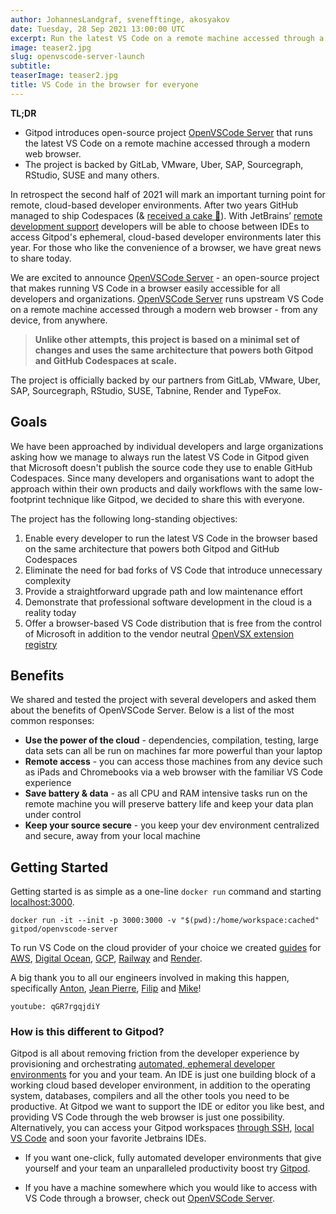 ```yaml
---
author: JohannesLandgraf, svenefftinge, akosyakov
date: Tuesday, 28 Sep 2021 13:00:00 UTC
excerpt: Run the latest VS Code on a remote machine accessed through a modern web browser - from any device, from anywhere.
image: teaser2.jpg
slug: openvscode-server-launch
subtitle:
teaserImage: teaser2.jpg
title: VS Code in the browser for everyone
---
```


<script context="module">
  export const prerender = true;
</script>

<script>
  import OpenvscodeLaunchPartners from '../../components/blog/openvscode-launch-partners.svelte';
  import Quotes from '../../components/blog/openvscode-quotes.svelte';
</script>

**TL;DR**

- Gitpod introduces open-source project [OpenVSCode Server](https://github.com/gitpod-io/openvscode-server/) that runs the latest VS Code on a remote machine accessed through a modern web browser.
- The project is backed by GitLab, VMware, Uber, SAP, Sourcegraph, RStudio, SUSE and many others.

In retrospect the second half of 2021 will mark an important turning point for remote, cloud-based developer environments. After two years GitHub managed to ship Codespaces (& [received a cake 🎂](https://www.gitpod.io/blog/cake)). With JetBrains’ [remote development support](https://youtrack.jetbrains.com/issue/IDEA-226455#focus=Comments-27-5192116.0-0) developers will be able to choose between IDEs to access Gitpod's ephemeral, cloud-based developer environments later this year. For those who like the convenience of a browser, we have great news to share today.

We are excited to announce [OpenVSCode Server](https://github.com/gitpod-io/openvscode-server/) - an open-source project that makes running VS Code in a browser easily accessible for all developers and organizations. [OpenVSCode Server](https://github.com/gitpod-io/openvscode-server/) runs upstream VS Code on a remote machine accessed through a modern web browser - from any device, from anywhere.

> **Unlike other attempts, this project is based on a minimal set of changes and uses the same architecture that powers both Gitpod and GitHub Codespaces at scale.**

The project is officially backed by our partners from GitLab, VMware, Uber, SAP, Sourcegraph, RStudio, SUSE, Tabnine, Render and TypeFox.

<Quotes />

## Goals

We have been approached by individual developers and large organizations asking how we manage to always run the latest VS Code in Gitpod given that Microsoft doesn't publish the source code they use to enable GitHub Codespaces. Since many developers and organisations want to adopt the approach within their own products and daily workflows with the same low-footprint technique like Gitpod, we decided to share this with everyone.

The project has the following long-standing objectives:

1. Enable every developer to run the latest VS Code in the browser based on the same architecture that powers both Gitpod and GitHub Codespaces
2. Eliminate the need for bad forks of VS Code that introduce unnecessary complexity
3. Provide a straightforward upgrade path and low maintenance effort
4. Demonstrate that professional software development in the cloud is a reality today
5. Offer a browser-based VS Code distribution that is free from the control of Microsoft in addition to the vendor neutral [OpenVSX extension registry](https://open-vsx.org/)

## Benefits

We shared and tested the project with several developers and asked them about the benefits of OpenVSCode Server. Below is a list of the most common responses:

- **Use the power of the cloud** - dependencies, compilation, testing, large data sets can all be run on machines far more powerful than your laptop
- **Remote access** - you can access those machines from any device such as iPads and Chromebooks via a web browser with the familiar VS Code experience
- **Save battery & data** - as all CPU and RAM intensive tasks run on the remote machine you will preserve battery life and keep your data plan under control
- **Keep your source secure** - you keep your dev environment centralized and secure, away from your local machine

## Getting Started

Getting started is as simple as a one-line `docker run` command and starting [localhost:3000](localhost:3000).

```shell
docker run -it --init -p 3000:3000 -v "$(pwd):/home/workspace:cached" gitpod/openvscode-server
```

To run VS Code on the cloud provider of your choice we created [guides](https://github.com/gitpod-io/openvscode-server/tree/main/docs/guides/) for [AWS](https://github.com/gitpod-io/openvscode-server/tree/main/docs/guides/aws-ec2), [Digital Ocean](https://github.com/gitpod-io/openvscode-server/tree/main/docs/guides/digital-ocean), [GCP](https://github.com/gitpod-io/openvscode-server/tree/main/docs/guides/gcp-gce), [Railway](https://github.com/gitpod-io/openvscode-server/tree/main/docs/guides/railway) and [Render](https://github.com/gitpod-io/openvscode-server/tree/main/docs/guides/render).

A big thank you to all our engineers involved in making this happen, specifically [Anton](https://github.com/akosyakov), [Jean Pierre](https://github.com/jeanp413), [Filip](https://github.com/filiptronicek) and [Mike](https://github.com/mikenikles)!

`youtube: qGR7rgqjdiY`

### How is this different to Gitpod?

Gitpod is all about removing friction from the developer experience by provisioning and orchestrating [automated, ephemeral developer environments](https://www.gitpod.io/blog/cloud-based-development-for-everyone#ephemeral-developer-environments) for you and your team. An IDE is just one building block of a working cloud based developer environment, in addition to the operating system, databases, compilers and all the other tools you need to be productive. At Gitpod we want to support the IDE or editor you like best, and providing VS Code through the web browser is just one possibility. Alternatively, you can access your Gitpod workspaces [through SSH](https://www.gitpod.io/blog/local-app), [local VS Code](https://www.gitpod.io/docs/develop/vscode-desktop-support) and soon your favorite Jetbrains IDEs.

- If you want one-click, fully automated developer environments that give yourself and your team an unparalleled productivity boost try [Gitpod](https://www.gitpod.io/#get-started).

- If you have a machine somewhere which you would like to access with VS Code through a browser, check out [OpenVSCode Server](https://github.com/gitpod-io/openvscode-server/).

<OpenvscodeLaunchPartners />
